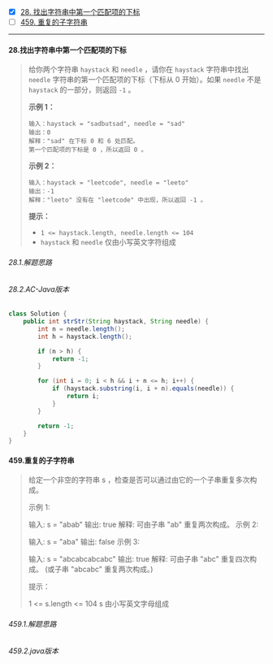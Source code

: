 - [x] [28. 找出字符串中第一个匹配项的下标](https://leetcode.cn/problems/find-the-index-of-the-first-occurrence-in-a-string/)
- [ ] [459. 重复的子字符串](https://leetcode.cn/problems/repeated-substring-pattern/)

----

#### 28.找出字符串中第一个匹配项的下标

>给你两个字符串 `haystack` 和 `needle` ，请你在 `haystack` 字符串中找出 `needle` 字符串的第一个匹配项的下标（下标从 0 开始）。如果 `needle` 不是 `haystack` 的一部分，则返回 `-1` 。
>
>**示例 1：**
>
>```
>输入：haystack = "sadbutsad", needle = "sad"
>输出：0
>解释："sad" 在下标 0 和 6 处匹配。
>第一个匹配项的下标是 0 ，所以返回 0 。
>```
>
>**示例 2：**
>
>```
>输入：haystack = "leetcode", needle = "leeto"
>输出：-1
>解释："leeto" 没有在 "leetcode" 中出现，所以返回 -1 。
>```
>
>**提示：**
>
>- `1 <= haystack.length, needle.length <= 104`
>- `haystack` 和 `needle` 仅由小写英文字符组成

###### 28.1.解题思路

###### 28.2.AC-Java版本

```java
class Solution {
    public int strStr(String haystack, String needle) {
        int n = needle.length();
        int h = haystack.length();

        if (n > h) {
            return -1;
        }

        for (int i = 0; i < h && i + n <= h; i++) {
            if (haystack.substring(i, i + n).equals(needle)) {
                return i;
            }
        }

        return -1;
    }
}
```



#### 459.重复的子字符串

>给定一个非空的字符串 s ，检查是否可以通过由它的一个子串重复多次构成。
>
> 
>
>示例 1:
>
>输入: s = "abab"
>输出: true
>解释: 可由子串 "ab" 重复两次构成。
>示例 2:
>
>输入: s = "aba"
>输出: false
>示例 3:
>
>输入: s = "abcabcabcabc"
>输出: true
>解释: 可由子串 "abc" 重复四次构成。 (或子串 "abcabc" 重复两次构成。)
>
>
>提示：
>
>1 <= s.length <= 104
>s 由小写英文字母组成

###### 459.1.解题思路

###### 459.2.java版本